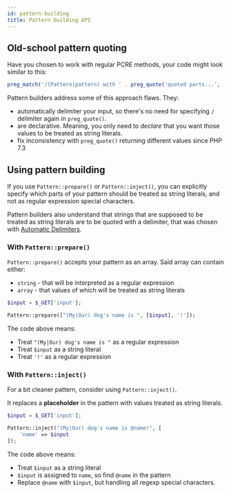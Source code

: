 ```yaml
---
id: pattern-building
title: Pattern building API
---
```


## Old-school pattern quoting

Have you chosen to work with regular PCRE methods, your code might look similar to this:

```php
preg_match('/(Pattern|pattern) with ' . preg_quote('quoted parts...', '/') . ' is ugly/');
```

Pattern builders address some of this approach flaws. They:

 - automatically delimiter your input, so there's no need for specifying `/` delimiter again in `preg_quote()`.
 - are declarative. Meaning, you only need to *declare* that you want those values to be treated as string literals.
 - fix inconsistency with `preg_quote()` returning different values since PHP 7.3

## Using pattern building

If you use `Pattern::prepare()` or `Pattern::inject()`, you can explicitly specify which parts of your pattern should be 
treated as string literals, and not as regular expression special characters.

Pattern builders also understand that strings that are supposed to be treated as string literals are to be quoted with a 
delimiter, that was chosen with [Automatic Delimiters](delimiters.md).

### With `Pattern::prepare()`

`Pattern::prepare()` accepts your pattern as an array. Said array can contain either:

 - `string` - that will be interpreted as a regular expression
 - `array` - that values of which will be treated as string literals

```php
$input = $_GET['input'];

Pattern::prepare(["(My|Our) dog's name is ", [$input], '!']);
```

The code above means:

 - Treat `"(My|Our) dog's name is "` as a regular expression
 - Treat `$input` as a string literal
 - Treat `'!'` as a regular expression

### With `Pattern::inject()`

For a bit cleaner pattern, consider using `Pattern::inject()`.

It replaces a **placeholder** in the pattern with values treated as string literals.

```php
$input = $_GET['input'];

Pattern::inject("(My|Our) dog's name is @name!", [
    'name' => $input
]);
```

The code above means:

 - Treat `$input` as a string literal
 - `$input` is assigned to `name`, so find `@name` in the pattern
 - Replace `@name` with `$input`, but handling all regexp special characters.
